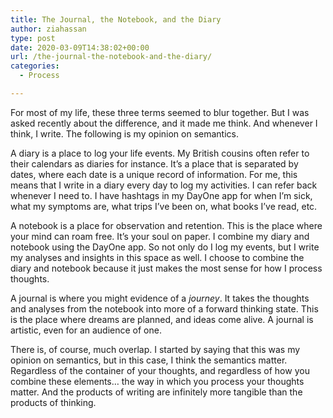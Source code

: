 ```yaml
---
title: The Journal, the Notebook, and the Diary
author: ziahassan
type: post
date: 2020-03-09T14:38:02+00:00
url: /the-journal-the-notebook-and-the-diary/
categories:
  - Process

---
```

For most of my life, these three terms seemed to blur together. But I was asked recently about the difference, and it made me think. And whenever I think, I write. The following is my opinion on semantics.

A diary is a place to log your life events. My British cousins often refer to their calendars as diaries for instance. It’s a place that is separated by dates, where each date is a unique record of information. For me, this means that I write in a diary every day to log my activities. I can refer back whenever I need to. I have hashtags in my DayOne app for when I’m sick, what my symptoms are, what trips I’ve been on, what books I’ve read, etc.

A notebook is a place for observation and retention. This is the place where your mind can roam free. It’s your soul on paper. I combine my diary and notebook using the DayOne app. So not only do I log my events, but I write my analyses and insights in this space as well. I choose to combine the diary and notebook because it just makes the most sense for how I process thoughts.

A journal is where you might evidence of a _journey_. It takes the thoughts and analyses from the notebook into more of a forward thinking state. This is the place where dreams are planned, and ideas come alive. A journal is artistic, even for an audience of one.

There is, of course, much overlap. I started by saying that this was my opinion on semantics, but in this case, I think the semantics matter. Regardless of the container of your thoughts, and regardless of how you combine these elements… the way in which you process your thoughts matter. And the products of writing are infinitely more tangible than the products of thinking.